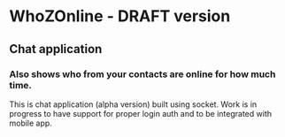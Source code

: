 # WhoZOnline - DRAFT version
## Chat application
### Also shows who from your contacts are online for how much time.

This is chat application (alpha version) built using socket.
Work is in progress to have support for proper login auth and to be integrated with mobile app.
